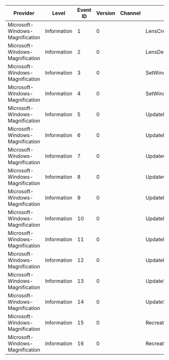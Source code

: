 Provider                         |  Level        |  Event ID  |  Version  |  Channel  |  Task                        |  Opcode  |  Keyword        |  Message
---------------------------------|---------------|------------|-----------|-----------|------------------------------|----------|-----------------|---------
Microsoft-Windows-Magnification  |  Information  |  1         |  0        |           |  LensCreate                  |          |  Magnification  |
Microsoft-Windows-Magnification  |  Information  |  2         |  0        |           |  LensDestroy                 |          |  Magnification  |
Microsoft-Windows-Magnification  |  Information  |  3         |  0        |           |  SetWindowSource             |          |  Magnification  |
Microsoft-Windows-Magnification  |  Information  |  4         |  0        |           |  SetWindowTransform          |          |  Magnification  |
Microsoft-Windows-Magnification  |  Information  |  5         |  0        |           |  UpdateLensContent           |  Start   |  Magnification  |
Microsoft-Windows-Magnification  |  Information  |  6         |  0        |           |  UpdateLensContent           |  Stop    |  Magnification  |
Microsoft-Windows-Magnification  |  Information  |  7         |  0        |           |  UpdateContentSurfaces       |  Start   |  Magnification  |
Microsoft-Windows-Magnification  |  Information  |  8         |  0        |           |  UpdateContentSurfaces       |  Stop    |  Magnification  |
Microsoft-Windows-Magnification  |  Information  |  9         |  0        |           |  UpdateRedirectionSurfaces   |  Start   |  Magnification  |
Microsoft-Windows-Magnification  |  Information  |  10        |  0        |           |  UpdateRedirectionSurfaces   |  Stop    |  Magnification  |
Microsoft-Windows-Magnification  |  Information  |  11        |  0        |           |  UpdateRedirectionResources  |  Start   |  Magnification  |
Microsoft-Windows-Magnification  |  Information  |  12        |  0        |           |  UpdateRedirectionResources  |  Stop    |  Magnification  |
Microsoft-Windows-Magnification  |  Information  |  13        |  0        |           |  UpdateSettings              |  Start   |  Magnification  |
Microsoft-Windows-Magnification  |  Information  |  14        |  0        |           |  UpdateSettings              |  Stop    |  Magnification  |
Microsoft-Windows-Magnification  |  Information  |  15        |  0        |           |  RecreateTextures            |  Start   |  Magnification  |
Microsoft-Windows-Magnification  |  Information  |  16        |  0        |           |  RecreateTextures            |  Stop    |  Magnification  |